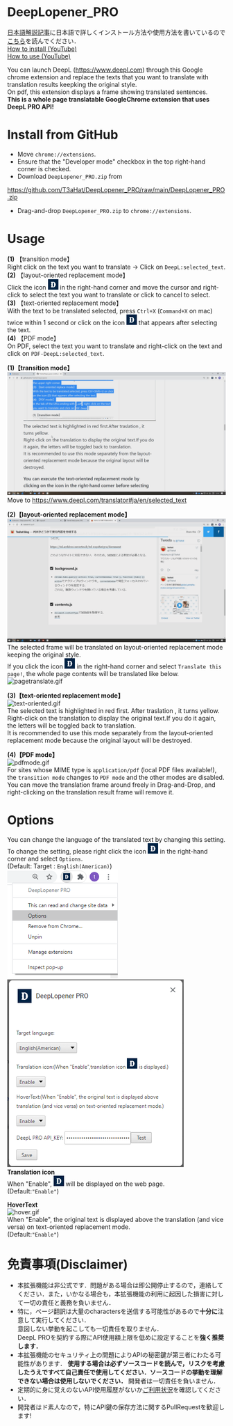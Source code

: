 # DeepLopener_PRO

[日本語解説記事](https://t3ahat.hateblo.jp/entry/2020/12/05/DeepLopener_PRO)に日本語で詳しくインストール方法や使用方法を書いているので[こちら](https://t3ahat.hateblo.jp/entry/2020/12/05/DeepLopener_PRO)を読んでください．    
[How to install (YouTube) ](https://youtu.be/bD3ATu0IHUs)  
[How to use (YouTube) ](https://youtu.be/fdgrNRY4jDs)  

You can launch DeepL (https://www.deepl.com) through this Google chrome extension and replace the texts that you want to translate with translation results keepking the original style.  
On pdf, this extension displays a frame showing translated sentences.  
**This is a whole page translatable GoogleChrome extension that uses DeepL PRO API!**  
  
# Install from GitHub 
- Move `chrome://extensions`.
- Ensure that the "Developer mode" checkbox in the top right-hand corner is checked.   
- Download `DeepLopener_PRO.zip` from  
  
https://github.com/T3aHat/DeepLopener_PRO/raw/main/DeepLopener_PRO.zip  
  
- Drag-and-drop `DeepLopener_PRO.zip` to `chrome://extensions`.
  
# Usage  
  
**(1)** 【transition mode】  
Right click on the text you want to translate → Click on `DeepL:selected_text`.   
**(2)** 【layout-oriented replacement mode】  
Click the icon ![icon24.png](https://github.com/T3aHat/DeepLopener_PRO/raw/main/icon24.png) in the right-hand corner and 
move the cursor and right-click to select the text you want to translate or click to cancel to select.   
**(3)** 【text-oriented replacement mode】  
With the text to be translated selected, press `Ctrl+X` (`Command+X` on mac) twice within 1 second or click on the icon ![icno24.png](https://github.com/T3aHat/DeepLopener_PRO/raw/main/icon24.png) that appears after selecting the text.  
**(4)** 【PDF mode】  
On PDF, select the text you want to translate and right-click on the text and click on `PDF-DeepL:selected_text`.   

**(1)【transition mode】**  
![openDeepL.gif](https://github.com/T3aHat/DeepLopener_PRO/blob/main/gif/openDeepL.gif)  
Move to https://www.deepl.com/translator#ja/en/selected_text  

**(2)【layout-oriented replacement mode】**  
![layout-oriented.gif](https://github.com/T3aHat/DeepLopener_PRO/blob/main/gif/layout-oriented.gif)  
The selected frame will be translated on layout-oriented replacement mode keeping the original style.  
If you click the icon ![icon24.png](https://github.com/T3aHat/DeepLopener_PRO/raw/main/icon24.png) in the right-hand corner and 
select `Translate this page!`, the whole page contents will be translated like below.  
![pagetranslate.gif](https://github.com/T3aHat/DeepLopener_PRO/blob/main/gif/pagetranslate.gif)  


**(3)【text-oriented replacement mode】**  
![text-oriented.gif](https://github.com/T3aHat/DeepLopener_PRO/blob/main/gif/text-oriented.gif)    
The selected text is highlighted in red first. After traslation , it turns yellow.  
Right-click on the translation to display the original text.If you do it again, the letters will be toggled back to translation.  
It is recommended to use this mode separately from the layout-oriented replacement mode because the original layout will be destroyed.  

  
**(4)【PDF mode】**  
![pdfmode.gif](https://github.com/T3aHat/DeepLopener_PRO/blob/main/gif/pdfmode.gif)  
For sites whose MIME type is `application/pdf` (local PDF files available!), the `transition mode` changes to `PDF mode` and the other modes are disabled.  
You can move the translation frame around freely in Drag-and-Drop, and right-clicking on the translation result frame will remove it.  

# Options  
You can change the language of the translated text by changing this setting.  
To change the setting, please right click the icon ![icon24.png](https://github.com/T3aHat/DeepLopener_PRO/raw/main/icon24.png) in the right-hand corner and select `Options`.   
(Default: Target : `English(American)`)  
![open_options.png](https://github.com/T3aHat/DeepLopener_PRO/blob/main/gif/open_options.png)  
![options.png](https://github.com/T3aHat/DeepLopener_PRO/blob/main/gif/options.png)  
**Translation icon**  
When "Enable", ![icon24.png](https://github.com/T3aHat/DeepLopener_PRO/raw/main/icon24.png) will be displayed on the web page.  
(Default:`"Enable"`)  
  
**HoverText**  
![hover.gif](https://github.com/T3aHat/DeepLopener_PRO/blob/main/gif/hover.gif)  
When "Enable", the original text is displayed above the translation (and vice versa) on text-oriented replacement mode.  
(Default:`"Enable"`)  
  
  
# 免責事項(Disclaimer)  
* 本拡張機能は非公式です．問題がある場合は即公開停止するので，連絡してください．また，いかなる場合も，本拡張機能の利用に起因した損害に対して一切の責任と義務を負いません．  
* 特に，ページ翻訳は大量のcharactersを送信する可能性があるので**十分に**注意して実行してください．  
意図しない挙動を起こしても一切責任を取りません．  
DeepL PROを契約する際にAPI使用額上限を低めに設定することを**強く推奨します．**
* 本拡張機能のセキュリティ上の問題によりAPIの秘密鍵が第三者にわたる可能性があります． **使用する場合は必ずソースコードを読んで，リスクを考慮したうえですべて自己責任で使用してください．ソースコードの挙動を理解できない場合は使用しないでください．** 開発者は一切責任を負いません．
* 定期的に身に覚えのないAPI使用履歴がないか[ご利用状況](https://www.deepl.com/pro-account.html?page=category_usage)を確認してください．
* 開発者はド素人なので，特にAPI鍵の保存方法に関するPullRequestを歓迎します!